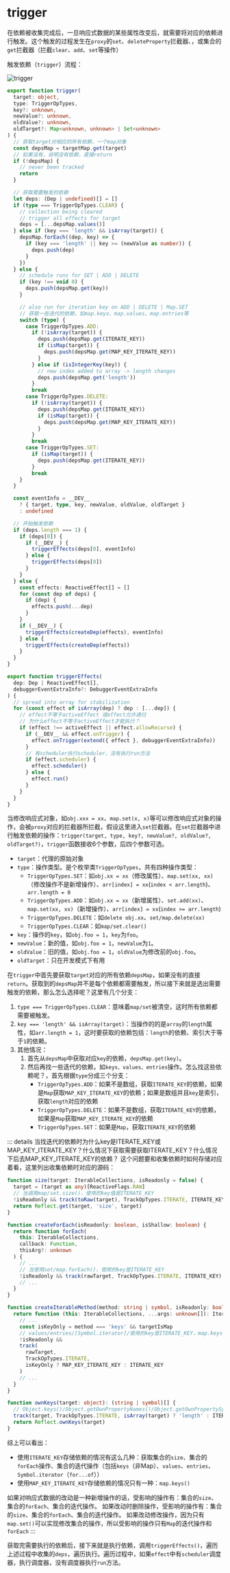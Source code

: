 # trigger

在依赖被收集完成后，一旦响应式数据的某些属性改变后，就需要将对应的依赖进行触发。这个触发的过程发生在`proxy`的`set`、`deleteProperty`拦截器、，或集合的`get`拦截器（拦截`clear`、`add`、`set`等操作）

触发依赖（`trigger`）流程：

![trigger](../../images/trigger.png)

```ts
export function trigger(
  target: object,
  type: TriggerOpTypes,
  key?: unknown,
  newValue?: unknown,
  oldValue?: unknown,
  oldTarget?: Map<unknown, unknown> | Set<unknown>
) {
  // 获取target对相应的所有依赖，一个map对象 
  const depsMap = targetMap.get(target)
  // 如果没有，说明没有依赖，直接return
  if (!depsMap) {
    // never been tracked
    return
  }

  // 获取需要触发的依赖
  let deps: (Dep | undefined)[] = []
  if (type === TriggerOpTypes.CLEAR) {
    // collection being cleared
    // trigger all effects for target
    deps = [...depsMap.values()]
  } else if (key === 'length' && isArray(target)) {
    depsMap.forEach((dep, key) => {
      if (key === 'length' || key >= (newValue as number)) {
        deps.push(dep)
      }
    })
  } else {
    // schedule runs for SET | ADD | DELETE
    if (key !== void 0) {
      deps.push(depsMap.get(key))
    }

    // also run for iteration key on ADD | DELETE | Map.SET
    // 获取一些迭代的依赖，如map.keys、map.values、map.entries等
    switch (type) {
      case TriggerOpTypes.ADD:
        if (!isArray(target)) {
          deps.push(depsMap.get(ITERATE_KEY))
          if (isMap(target)) {
            deps.push(depsMap.get(MAP_KEY_ITERATE_KEY))
          }
        } else if (isIntegerKey(key)) {
          // new index added to array -> length changes
          deps.push(depsMap.get('length'))
        }
        break
      case TriggerOpTypes.DELETE:
        if (!isArray(target)) {
          deps.push(depsMap.get(ITERATE_KEY))
          if (isMap(target)) {
            deps.push(depsMap.get(MAP_KEY_ITERATE_KEY))
          }
        }
        break
      case TriggerOpTypes.SET:
        if (isMap(target)) {
          deps.push(depsMap.get(ITERATE_KEY))
        }
        break
    }
  }

  const eventInfo = __DEV__
    ? { target, type, key, newValue, oldValue, oldTarget }
    : undefined

  // 开始触发依赖
  if (deps.length === 1) {
    if (deps[0]) {
      if (__DEV__) {
        triggerEffects(deps[0], eventInfo)
      } else {
        triggerEffects(deps[0])
      }
    }
  } else {
    const effects: ReactiveEffect[] = []
    for (const dep of deps) {
      if (dep) {
        effects.push(...dep)
      }
    }
    if (__DEV__) {
      triggerEffects(createDep(effects), eventInfo)
    } else {
      triggerEffects(createDep(effects))
    }
  }
}

export function triggerEffects(
  dep: Dep | ReactiveEffect[],
  debuggerEventExtraInfo?: DebuggerEventExtraInfo
) {
  // spread into array for stabilization
  for (const effect of isArray(dep) ? dep : [...dep]) {
    // effect不等于activeEffect 或effect允许递归
    // 为什么effect不等于activeEffect才能执行？
    if (effect !== activeEffect || effect.allowRecurse) {
      if (__DEV__ && effect.onTrigger) {
        effect.onTrigger(extend({ effect }, debuggerEventExtraInfo))
      }
      // 有scheduler执行scheduler，没有执行run方法
      if (effect.scheduler) {
        effect.scheduler()
      } else {
        effect.run()
      }
    }
  }
}
```

当修改响应式对象，如`obj.xxx = xx`、`map.set(x, x)`等可以修改响应式对象的操作，会被`proxy`对应的拦截器所拦截，假设这里进入`set`拦截器。在`set`拦截器中进行触发依赖的操作：`trigger(target, type, key?, newValue?, oldValue?, oldTarget?)`，`trigger`函数接收6个参数，后四个参数可选。

- `target`：代理的原始对象
- `type`：操作类型。是个枚举类`TriggerOpTypes`，共有四种操作类型：
  - `TriggerOpTypes.SET`：如`obj.xx = xx`（修改属性）、`map.set(xx, xx)`（修改操作不是新增操作）、`arr[index] = xx`(`index < arr.length`)、`arr.length = 0`
  - `TriggerOpTypes.ADD`：如`obj.xx = xx`（新增属性）、`set.add(xx)`、`map.set(xx, xx)`（新增操作）、`arr[index] = xx`(`index >= arr.length`)
  - `TriggerOpTypes.DELETE`：如`delete obj.xx`、`set/map.delete(xx)`
  - `TriggerOpTypes.CLEAR`：如`map/set.clear()`
- `key`：操作的`key`，如`obj.foo = 1`，`key`为`foo`。
- `newValue`：新的值，如`obj.foo = 1`，`newValue`为`1`。
- `oldValue`：旧的值，如`obj.foo = 1`，`oldValue`为修改前的`obj.foo`。
- `oldTarget`：只在开发模式下有用

在`trigger`中首先要获取`target`对应的所有依赖`depsMap`，如果没有的直接`return`。获取到的`depsMap`并不是每个依赖都需要触发，所以接下来就是选出需要触发的依赖，那么怎么选择呢？这里有几个分支：

1. `type === TriggerOpTypes.CLEAR`：意味着`map/set`被清空，这时所有依赖都需要被触发。
2. `key === 'length' && isArray(target)`：当操作的的是`array`的`length`属性，如`arr.length = 1`，这时要获取的依赖包括：`length`的依赖、索引大于等于`1`的依赖。
3. 其他情况：
   1. 首先从`depsMap`中获取对应`key`的依赖，`depsMap.get(key)`。
   2. 然后再找一些迭代的依赖，如`keys、values、entries`操作。怎么找这些依赖呢？，首先根据`type`分成三个分支：
      - `TriggerOpTypes.ADD`：如果不是数组，获取`ITERATE_KEY`的依赖，如果是`Map`获取`MAP_KEY_ITERATE_KEY`的依赖；如果是数组并且`key`是索引，获取`length`对应的依赖
      - `TriggerOpTypes.DELETE`：如果不是数组，获取`ITERATE_KEY`的依赖，如果是`Map`获取`MAP_KEY_ITERATE_KEY`的依赖
      - `TriggerOpTypes.SET`：如果是`Map`，获取`ITERATE_KEY`的依赖

::: details 当找迭代的依赖时为什么key是ITERATE_KEY或MAP_KEY_ITERATE_KEY？什么情况下获取需要获取ITERATE_KEY？什么情况下后去MAP_KEY_ITERATE_KEY的依赖？
这个问题要和收集依赖时如何存储对应着看，这里列出收集依赖时对应的源码：

```ts
function size(target: IterableCollections, isReadonly = false) {
  target = (target as any)[ReactiveFlags.RAW]
  // 当调用map/set.size()，使用的key值是ITERATE_KEY
  !isReadonly && track(toRaw(target), TrackOpTypes.ITERATE, ITERATE_KEY)
  return Reflect.get(target, 'size', target)
}

function createForEach(isReadonly: boolean, isShallow: boolean) {
  return function forEach(
    this: IterableCollections,
    callback: Function,
    thisArg?: unknown
  ) {
    // ...
    // 当使用set/map.forEach()，使用的key是ITERATE_KEY
    !isReadonly && track(rawTarget, TrackOpTypes.ITERATE, ITERATE_KEY)
    // ...
  }
}

function createIterableMethod(method: string | symbol, isReadonly: boolean, isShallow: boolean) {
  return function (this: IterableCollections, ...args: unknown[]): Iterable & Iterator {
    // ...
    const isKeyOnly = method === 'keys' && targetIsMap
    // values/entries/[Symbol.iterator]/使用的key是ITERATE_KEY，map.keys使用的key是MAP_KEY_ITERATE_KEY
    !isReadonly &&
    track(
      rawTarget,
      TrackOpTypes.ITERATE,
      isKeyOnly ? MAP_KEY_ITERATE_KEY : ITERATE_KEY
    )
    // ...
  }
}

function ownKeys(target: object): (string | symbol)[] {
  // Object.keys()/Object.getOwnPropertyNames()/Object.getOwnPropertySymbols()/for...in使用ITERATE_KEY前提是target不是数组
  track(target, TrackOpTypes.ITERATE, isArray(target) ? 'length' : ITERATE_KEY)
  return Reflect.ownKeys(target)
}
```

综上可以看出：

- 使用`ITERATE_KEY`存储依赖的情况有这么几种：获取集合的`size`、集合的`forEach`操作、集合的迭代操作（包括`keys`（非Map）、`values`、`entries`、`Symbol.iterator`（`for...of`））
- 使用`MAP_KEY_ITERATE_KEY`存储依赖的情况只有一种：`map.keys()`

如果对响应式数据的改动是一种新增操作的话，受影响的操作有：集合的`size`、集合的`forEach`、集合的迭代操作。
如果改动时删除操作，受影响的操作有：集合的`size`、集合的`forEach`、集合的迭代操作。
如果改动修改操作，因为只有`map.set()`可以实现修改集合的操作，所以受影响的操作只有`Map`的迭代操作和`forEach`
:::

获取完需要执行的依赖后，接下来就是执行依赖，调用`triggerEffects()`，遍历上述过程中收集的`deps`，遍历执行。遍历过程中，如果`effect`中有`scheduler`调度器，执行调度器，没有调度器执行`run`方法。
